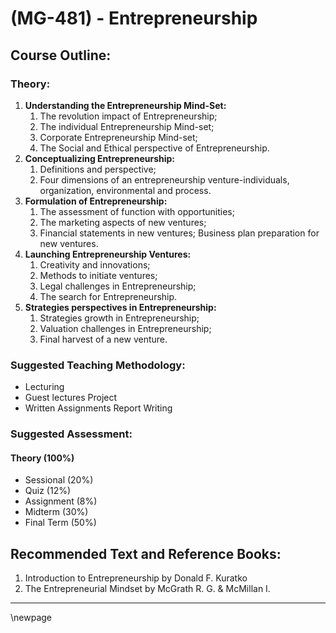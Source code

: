 # **(MG-481) - Entrepreneurship**
## **Course Outline:**
### **Theory:**
1. **Understanding the Entrepreneurship Mind-Set:** 
   1. The revolution impact of Entrepreneurship; 
   2. The individual Entrepreneurship Mind-set; 
   3. Corporate Entrepreneurship Mind-set; 
   4. The Social and Ethical perspective of Entrepreneurship.
2. **Conceptualizing Entrepreneurship:** 
   1. Definitions and perspective; 
   2. Four dimensions of an entrepreneurship venture-individuals, organization, environmental and process.
3. **Formulation of Entrepreneurship:** 
   1. The assessment of function with opportunities; 
   2. The marketing aspects of new ventures; 
   3. Financial statements in new ventures; Business plan preparation for new ventures.
4. **Launching Entrepreneurship Ventures:** 
   1. Creativity and innovations; 
   2. Methods to initiate ventures; 
   3. Legal challenges in Entrepreneurship; 
   4. The search for Entrepreneurship.
5. **Strategies perspectives in Entrepreneurship:** 
   1. Strategies growth in Entrepreneurship; 
   2. Valuation challenges in Entrepreneurship; 
   3. Final harvest of a new venture.   

### **Suggested Teaching Methodology:**

- Lecturing
- Guest lectures Project
- Written Assignments Report Writing

### **Suggested Assessment:**

#### **Theory (100%)**

- Sessional (20%)
- Quiz (12%)
- Assignment (8%)
- Midterm (30%)
- Final Term (50%)

## **Recommended Text and Reference Books:**

1. Introduction to Entrepreneurship by Donald F. Kuratko
2. The Entrepreneurial Mindset by McGrath R. G. & McMillan I.

___
\newpage